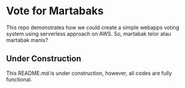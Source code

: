 # Vote for Martabaks
This repo demonstrates how we could create a simple webapps voting system using serverless approach on AWS. So, martabak telor atau martabak manis?

## Under Construction
This README.md is under construction, however, all codes are fully functional.
